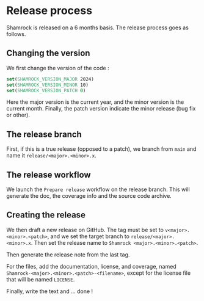 # Release process

Shamrock is released on a 6 months basis. The release process goes as follows.

## Changing the version

We first change the version of the code :
```cmake
set(SHAMROCK_VERSION_MAJOR 2024)
set(SHAMROCK_VERSION_MINOR 10)
set(SHAMROCK_VERSION_PATCH 0)
```
Here the major version is the current year, and the minor version is the current month. Finally, the patch version indicate the minor release (bug fix or other).

## The release branch

First, if this is a true release (opposed to a patch), we branch from `main` and name it `release/<major>.<minor>.x`.

## The release workflow

We launch the `Prepare release` workflow on the release branch. This will generate the doc, the coverage info and the source code archive.

## Creating the release

We then draft a new release on GitHub. The tag must be set to `v<major>.<minor>.<patch>`, and we set the target branch to `release/<major>.<minor>.x`. Then set the release name to `Shamrock <major>.<minor>.<patch>`.

Then generate the release note from the last tag.

For the files, add the documentation, license, and coverage, named `Shamrock-<major>.<minor>.<patch>-<filename>`, except for the license file that will be named `LICENSE`.

Finally, write the text and ... done !
